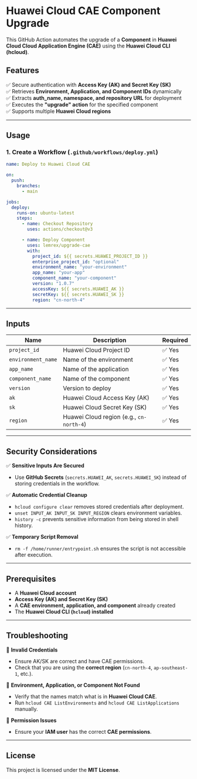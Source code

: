 # **Huawei Cloud CAE Component Upgrade**  

This GitHub Action automates the upgrade of a **Component** in **Huawei Cloud Cloud Application Engine (CAE)** using the **Huawei Cloud CLI (hcloud)**.  

## **Features**  
✅ Secure authentication with **Access Key (AK) and Secret Key (SK)**  
✅ Retrieves **Environment, Application, and Component IDs** dynamically  
✅ Extracts **auth_name, namespace, and repository URL** for deployment  
✅ Executes the **"upgrade" action** for the specified component  
✅ Supports multiple **Huawei Cloud regions**  

---

## **Usage**  

### **1. Create a Workflow (`.github/workflows/deploy.yml`)**  

```yaml
name: Deploy to Huawei Cloud CAE

on:
  push:
    branches:
      - main

jobs:
  deploy:
    runs-on: ubuntu-latest
    steps:
      - name: Checkout Repository
        uses: actions/checkout@v3

      - name: Deploy Component
        uses: lemrex/upgrade-cae
        with:
          project_id: ${{ secrets.HUAWEI_PROJECT_ID }}
          enterprise_project_id: "optional"
          environment_name: "your-environment"
          app_name: "your-app"
          component_name: "your-component"
          version: "1.0.7"
          accessKey: ${{ secrets.HUAWEI_AK }}
          secretKey: ${{ secrets.HUAWEI_SK }}
          region: "cn-north-4"
```

---

## **Inputs**  

| Name               | Description                           | Required |
|--------------------|--------------------------------------|----------|
| `project_id`      | Huawei Cloud Project ID             | ✅ Yes |
| `environment_name`| Name of the environment             | ✅ Yes |
| `app_name`        | Name of the application             | ✅ Yes |
| `component_name`  | Name of the component               | ✅ Yes |
| `version`         | Version to deploy                   | ✅ Yes |
| `ak`             | Huawei Cloud Access Key (AK)        | ✅ Yes |
| `sk`             | Huawei Cloud Secret Key (SK)        | ✅ Yes |
| `region`         | Huawei Cloud region (e.g., `cn-north-4`) | ✅ Yes |

---

## **Security Considerations**  

✅ **Sensitive Inputs Are Secured**  
- Use **GitHub Secrets** (`secrets.HUAWEI_AK`, `secrets.HUAWEI_SK`) instead of storing credentials in the workflow.  

✅ **Automatic Credential Cleanup**  
- `hcloud configure clear` removes stored credentials after deployment.  
- `unset INPUT_AK INPUT_SK INPUT_REGION` clears environment variables.  
- `history -c` prevents sensitive information from being stored in shell history.  

✅ **Temporary Script Removal**  
- `rm -f /home/runner/entrypoint.sh` ensures the script is not accessible after execution.  

---

## **Prerequisites**  

- A **Huawei Cloud account**  
- **Access Key (AK) and Secret Key (SK)**  
- A **CAE environment, application, and component** already created  
- The **Huawei Cloud CLI (`hcloud`) installed**  

---

## **Troubleshooting**  

🔹 **Invalid Credentials**  
- Ensure AK/SK are correct and have CAE permissions.  
- Check that you are using the **correct region** (`cn-north-4`, `ap-southeast-1`, etc.).  

🔹 **Environment, Application, or Component Not Found**  
- Verify that the names match what is in **Huawei Cloud CAE**.  
- Run `hcloud CAE ListEnvironments` and `hcloud CAE ListApplications` manually.  

🔹 **Permission Issues**  
- Ensure your **IAM user** has the correct **CAE permissions**.  

---

## **License**  
This project is licensed under the **MIT License**.  

